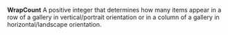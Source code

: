**WrapCount** A positive integer that determines how many items appear in a row of a gallery in vertical/portrait orientation or in a column of a gallery in horizontal/landscape orientation.  
